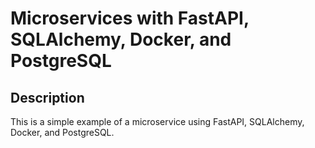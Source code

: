 # Microservices with FastAPI, SQLAlchemy, Docker, and PostgreSQL

## Description

This is a simple example of a microservice using FastAPI, SQLAlchemy, Docker, and PostgreSQL.
